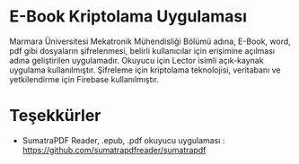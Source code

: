# E-Book Kriptolama Uygulaması
Marmara Üniversitesi Mekatronik Mühendisliği Bölümü adına, E-Book, word, pdf gibi dosyaların şifrelenmesi, belirli kullanıcılar için erişimine açılması adına geliştirilen uygulamadır. Okuyucu için Lector isimli açık-kaynak uygulama kullanılmıştır. Şifreleme için kriptolama teknolojisi, veritabanı ve yetkilendirme için Firebase kullanılmıştır. 
# Teşekkürler
- SumatraPDF Reader, .epub, .pdf okuyucu uygulaması : https://github.com/sumatrapdfreader/sumatrapdf


